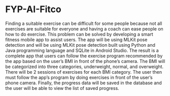 # FYP-AI-Fitco
Finding a suitable exercise can be difficult for some people because not all exercises are suitable for everyone and having a coach can ease people on how to do exercise. This problem can be solved by developing a smart fitness mobile app to assist users. The app will be using MLKit pose detection and will be using MLKit pose detection built using Python and Java programming language and SQLite in Android Studio. The result is a complete app that users can follow the exercise program recommended by the app based on the user’s BMI in front of the phone’s camera. The BMI will be categorized into three categories, underweight, normal, and overweight. There will be 2 sessions of exercises for each BMI category. The user then must follow the app’s program by doing exercises in front of the user’s phone camera. Finally, the progress data will be saved in the database and the user will be able to view the list of saved progress.
